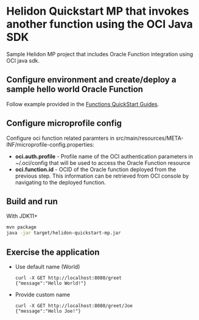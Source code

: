 # Helidon Quickstart MP that invokes another function using the OCI Java SDK

Sample Helidon MP project that includes Oracle Function integration using OCI java sdk.

## Configure environment and create/deploy a sample hello world Oracle Function

Follow example provided in the [Functions QuickStart Guides](https://docs.oracle.com/en-us/iaas/Content/Functions/Tasks/functionsquickstartguidestop.htm#functionsquickstartguidestop).

## Configure microprofile config

Configure oci function related paramters in src/main/resources/META-INF/microprofile-config.properties:
* **oci.auth.profile** - Profile name of the OCI authentication parameters in ~/.oci/config that will be used to access the Oracle Function resource
* **oci.function.id** - OCID of the Oracle function deployed from the previous step. This information can be retrieved from OCI console by navigating to the deployed function.

## Build and run

With JDK11+
```bash
mvn package
java -jar target/helidon-quickstart-mp.jar
```

## Exercise the application
* Use default name (World)
   ```
   curl -X GET http://localhost:8080/greet
   {"message":"Hello World!"}
   ```
* Provide custom name
   ```
   curl -X GET http://localhost:8080/greet/Joe
   {"message":"Hello Joe!"}
   ```